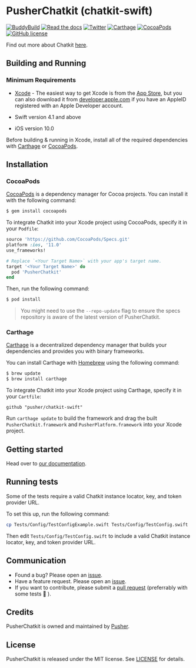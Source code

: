 # PusherChatkit (chatkit-swift)

[![BuddyBuild](https://dashboard.buddybuild.com/api/statusImage?appID=59bbacf64cbd0b0001ea6428&branch=master&build=latest)](https://dashboard.buddybuild.com/apps/59bbacf64cbd0b0001ea6428/build/latest?branch=master)
[![Read the docs](https://img.shields.io/badge/read_the-docs-92A8D1.svg)](https://docs.pusher.com/chatkit/reference/swift)
[![Twitter](https://img.shields.io/badge/twitter-@Pusher-blue.svg?style=flat)](http://twitter.com/Pusher)
[![Carthage](https://img.shields.io/badge/carthage-compatible-4BC51D.svg?style=flat)](https://github.com/Carthage/Carthage)
[![CocoaPods](https://img.shields.io/cocoapods/v/PusherChatkit.svg)](https://cocoapods.org/pods/PusherChatkit)
[![GitHub license](https://img.shields.io/badge/license-MIT-lightgrey.svg)](https://github.com/pusher/chatkit-swift/blob/master/LICENSE.md)

Find out more about Chatkit [here](https://pusher.com/chatkit).

## Building and Running

### Minimum Requirements

* [Xcode](https://itunes.apple.com/us/app/xcode/id497799835) - The easiest way to get Xcode is from the [App Store](https://itunes.apple.com/us/app/xcode/id497799835?mt=12), but you can also download it from [developer.apple.com](https://developer.apple.com/) if you have an AppleID registered with an Apple Developer account.

* Swift version 4.1 and above

* iOS version 10.0

Before building & running in Xcode, install all of the required dependencies with [Carthage](https://github.com/pusher/chatkit-tutorial-ios#carthage) or [CocoaPods](https://github.com/pusher/chatkit-tutorial-ios#cocoapods).

## Installation

### CocoaPods

[CocoaPods](http://cocoapods.org) is a dependency manager for Cocoa projects. You can install it with the following command:

```bash
$ gem install cocoapods
```

To integrate Chatkit into your Xcode project using CocoaPods, specify it in your `Podfile`:

```ruby
source 'https://github.com/CocoaPods/Specs.git'
platform :ios, '11.0'
use_frameworks!

# Replace `<Your Target Name>` with your app's target name.
target '<Your Target Name>' do
  pod 'PusherChatkit'
end
```

Then, run the following command:

```bash
$ pod install
```

> You might need to use the `--repo-update` flag to ensure the specs repository is aware of the latest version of PusherChatkit.

### Carthage

[Carthage](https://github.com/Carthage/Carthage) is a decentralized dependency manager that builds your dependencies and provides you with binary frameworks.

You can install Carthage with [Homebrew](http://brew.sh/) using the following command:

```bash
$ brew update
$ brew install carthage
```

To integrate Chatkit into your Xcode project using Carthage, specify it in your `Cartfile`:

```ogdl
github "pusher/chatkit-swift"
```

Run `carthage update` to build the framework and drag the built `PusherChatkit.framework` and `PusherPlatform.framework` into your Xcode project.

## Getting started

Head over to [our documentation](https://docs.pusher.com/chatkit/reference/swift).

## Running tests

Some of the tests require a valid Chatkit instance locator, key, and token provider URL.

To set this up, run the following command:

```bash
cp Tests/Config/TestConfigExample.swift Tests/Config/TestConfig.swift
```

Then edit `Tests/Config/TestConfig.swift` to include a valid Chatkit instance locator, key, and token provider URL.

## Communication

- Found a bug? Please open an [issue](https://github.com/pusher/chatkit-swift/issues).
- Have a feature request. Please open an [issue](https://github.com/pusher/chatkit-swift/issues).
- If you want to contribute, please submit a [pull request](https://github.com/pusher/chatkit-swift/pulls) (preferrably with some tests 🙂 ).

## Credits

PusherChatkit is owned and maintained by [Pusher](https://pusher.com).

## License

PusherChatkit is released under the MIT license. See [LICENSE](https://github.com/pusher/chatkit-swift/blob/master/LICENSE.md) for details.
